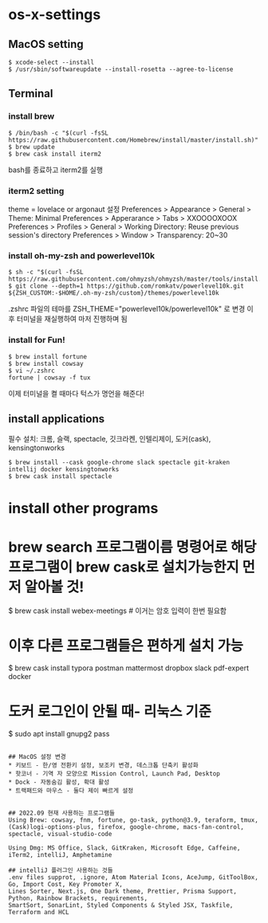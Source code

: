 # os-x-settings
## MacOS setting
```
$ xcode-select --install
$ /usr/sbin/softwareupdate --install-rosetta --agree-to-license
```


## Terminal
### install brew
```
$ /bin/bash -c "$(curl -fsSL https://raw.githubusercontent.com/Homebrew/install/master/install.sh)"
$ brew update
$ brew cask install iterm2
```
bash를 종료하고 iterm2를 실행

### iterm2 setting
theme = lovelace or argonaut 설정
Preferences > Appearance > General > Theme: Minimal 
Preferences > Apperarance > Tabs > XXOOOOXOOX
Preferences > Profiles > General > Working Directory: Reuse previous session's directory
Preferences > Window > Transparency: 20~30 

### install oh-my-zsh and powerlevel10k
```
$ sh -c "$(curl -fsSL https://raw.githubusercontent.com/ohmyzsh/ohmyzsh/master/tools/install.sh)"
$ git clone --depth=1 https://github.com/romkatv/powerlevel10k.git ${ZSH_CUSTOM:-$HOME/.oh-my-zsh/custom}/themes/powerlevel10k
```
.zshrc 파일의 테마를 ZSH_THEME="powerlevel10k/powerlevel10k" 로 변경
이후 터미널을 재실행하여 마저 진행하며 됨

### install for Fun!
```
$ brew install fortune
$ brew install cowsay
$ vi ~/.zshrc
fortune | cowsay -f tux
```
이제 터미널을 켤 때마다 턱스가 명언을 해준다!

## install applications
필수 설치: 크롬, 슬랙, spectacle, 깃크라켄, 인텔리제이, 도커(cask), kensingtonworks
```
$ brew install --cask google-chrome slack spectacle git-kraken intellij docker kensingtonworks  
$ brew cask install spectacle
```

# install other programs
# brew search 프로그램이름 명령어로 해당 프로그램이 brew cask로 설치가능한지 먼저 알아볼 것!
$ brew cask install webex-meetings # 이거는 암호 입력이 한번 필요함
# 이후 다른 프로그램들은 편하게 설치 가능
$ brew cask install typora postman mattermost dropbox slack pdf-expert docker 

# 도커 로그인이 안될 때- 리눅스 기준
$ sudo apt install gnupg2 pass

```

## MacOS 설정 변경
* 키보드 - 한/영 전환키 설정, 보조키 변경, 데스크톱 단축키 활성화
* 핫코너 - 기역 자 모양으로 Mission Control, Launch Pad, Desktop
* Dock - 자동숨김 활성, 확대 활성
* 트랙패드와 마우스 - 둘다 제이 빠르게 설정


## 2022.09 현재 사용하는 프로그램들
Using Brew: cowsay, fnm, fortune, go-task, python@3.9, teraform, tmux, 
(Cask)logi-options-plus, firefox, google-chrome, macs-fan-control, spectacle, visual-studio-code

Using Dmg: MS Office, Slack, GitKraken, Microsoft Edge, Caffeine, iTerm2, intelliJ, Amphetamine

## intelliJ 플러그인 사용하는 것들
.env files supprot, .ignore, Atom Material Icons, AceJump, GitToolBox, Go, Import Cost, Key Promoter X,
Lines Sorter, Next.js, One Dark theme, Prettier, Prisma Support, Python, Rainbow Brackets, requirements, 
SmartSort, SonarLint, Styled Components & Styled JSX, Taskfile, Terraform and HCL

